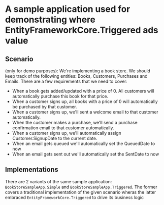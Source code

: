 # A sample application used for demonstrating where EntityFrameworkCore.Triggered ads value

## Scenario
(only for demo purposes): We're implementing a book store. We should keep track of the following entities: Books, Customers, Purchases and Emails. There are a few requirements that we need to cover:
- When a book gets added/updated with a price of 0. All customers will automatically purchase this book for that price.
- When a customer signs up, all books with a price of 0 will automatically be purchased by that customer.
- When a customer signs up, we'll sent a welcome email to that customer automatically.
- When the customer makes a purchase, we'll send a purchase confirmation email to that customer automatically.
- When a customer signs up, we'll automatically assign Customer.SignupDate to the current date.
- When an email gets queued we'll automatically set the QueuedDate to now
- When an email gets sent out we'll automatically set the SentDate to now

## Implementations
There are 2 variants of the same sample application: `BookStoreSampleApp.Simple` and `BookStoreSampleApp.Triggered`. The former covers a traditional implementation of the given scenario wheras the latter embraced `EntityFrameworkCore.Triggered` to drive its business logic